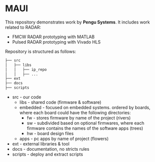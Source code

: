 # MAUI

This repository demonstrates work by **Pengu Systems**. It includes work related to RADAR:
* FMCW RADAR prototyping with MATLAB
* Pulsed RADAR prototyping with Vivado HLS 

Repository is structured as follows:
```bash
├── src
│   ├── libs
│   │   ├── ip_repo
│   │   ├── ...
├── ext
├── docs
├── scripts
```
* src - our code
  * libs - shared code (firmware & software)
  * embedded - focused on embedded systems. ordered by boards, where each board could have the following directories:
    * fw - stores firmware by name of the project (rivers)
    * sw - subdivided based on optional firmwares, where each firmware contains the names of the software apps (trees)
    * hw - board design files
  * apps - pc apps by name of project (flowers)
* ext - external libraries & tool
* docs - documentation, no stricts rules
* scripts - deploy and extract scripts

